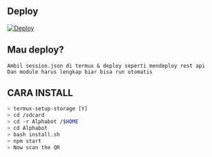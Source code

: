 ## Deploy
[![Deploy](https://www.herokucdn.com/deploy/button.svg)](https://heroku.com/deploy?template=https://github.com/nobar123/cuma-tes-yaa/)

## Mau deploy?
```
Ambil session.json di termux & deploy seperti mendeploy rest api
Dan module harus lengkap biar bisa run otomatis

```

## CARA INSTALL

```bash
> termux-setup-storage [Y]
> cd /sdcard
> cd -r Alphabot /$HOME
> cd Alphabot
> bash install.sh 
> npm start
> Now scan the QR
```
